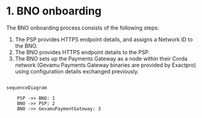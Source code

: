 # 1. BNO onboarding

The BNO onboarding process consists of the following steps:

1. The PSP provides HTTPS endpoint details, and assigns a Network ID to the BNO.
2. The BNO provides HTTPS endpoint details to the PSP.
3. The BNO sets up the Payments Gateway as a node within their Corda network (Gevamu Payments Gateway binaries are provided by Exactpro) using configuration details exchanged previously.

```mermaid

sequenceDiagram

    PSP ->> BNO: 1
    BNO ->> PSP: 2
    BNO ->> GevamuPaymentGateway: 3



```
